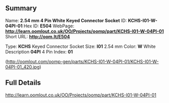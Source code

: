 

 ## Summary
Name: __2.54 mm 4 Pin White Keyed Connector Socket__
ID: __KCHS-I01-W-04PI-01__
Hex ID: __E504__
WebPage: __http://learn.oomlout.co.uk/OO/Projects/oomp/part/KCHS-I01-W-04PI-01__
Short URL: __http://oom.lt/E504__

Type: __KCHS__ Keyed Connector Socket 
Size: __I01__ 2.54 mm 
Color: __W__ White 
Description __04PI__ 4 Pin 
Index: __01__


(http://oomlout.com/oomp-gen/parts/KCHS-I01-W-04PI-01/KCHS-I01-W-04PI-01_420.jpg)


 ## Full Details
 http://learn.oomlout.co.uk/OO/Projects/oomp/part/KCHS-I01-W-04PI-01















